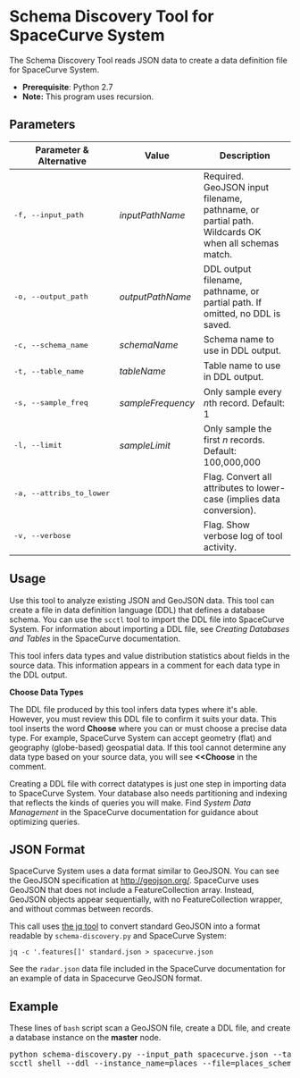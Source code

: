 Schema Discovery Tool for SpaceCurve System
===========================================

The Schema Discovery Tool reads JSON data to create a data definition file for SpaceCurve System.

 - **Prerequisite**: Python 2.7
 - **Note:** This program uses recursion.

Parameters
----------

| Parameter & Alternative | Value | Description   |
| -------------  | -------- | -------- |
| <pre>-f, --input_path</pre>  | *inputPathName* | Required. GeoJSON input filename, pathname, or partial path. Wildcards OK when all schemas match.  |
| <pre>-o, --output_path</pre> | *outputPathName* | DDL output filename, pathname, or partial path. If omitted, no DDL is saved. |
| <pre>-c, --schema_name</pre> | *schemaName* | Schema name to use in DDL output. |
| <pre>-t, --table_name</pre>  | *tableName* | Table name to use in DDL output. |
| <pre>-s, --sample_freq</pre> | *sampleFrequency* | Only sample every *n*th record. Default: 1 |
| <pre>-l, --limit</pre>       | *sampleLimit* | Only sample the first *n* records. Default: 100,000,000 |
| <pre>-a, --attribs_to_lower</pre>  |  | Flag. Convert all attributes to lower-case (implies data conversion). |
| <pre>-v, --verbose</pre> | | Flag. Show verbose log of tool activity. |

Usage
-----

Use this tool to analyze existing JSON and GeoJSON data. This tool can create a file in data definition language (DDL) that defines a database schema. You can use the `scctl` tool to import the DDL file into SpaceCurve System. For information about importing a DDL file, see *Creating Databases and Tables* in the SpaceCurve documentation.

This tool infers data types and value distribution statistics about fields in the source data. This information appears in a comment for each data type in the DDL output.

**Choose Data Types**

The DDL file produced by this tool infers data types where it's able. However, you must review this DDL file to confirm it suits your data. This tool inserts the word **Choose** where you can or must choose a precise data type. For example, SpaceCurve System can accept geometry (flat) and geography (globe-based) geospatial data. If this tool cannot determine any data type based on your source data, you will see **<<Choose** in the comment. 

Creating a DDL file with correct datatypes is just one step in importing data to SpaceCurve System. Your database also needs partitioning and indexing that reflects the kinds of queries you will make. Find *System Data Management* in the SpaceCurve documentation for guidance about optimizing queries.

JSON Format
-----------

SpaceCurve System uses a data format similar to GeoJSON. You can see the GeoJSON specification at http://geojson.org/. SpaceCurve uses GeoJSON that does not include a FeatureCollection array. Instead, GeoJSON objects appear sequentially, with no FeatureCollection wrapper, and without commas between records. 

This call uses [the jq tool](http://stedolan.github.io/jq/) to convert standard GeoJSON into a format readable by `schema-discovery.py` and SpaceCurve System:

`jq -c '.features[]' standard.json > spacecurve.json`

See the `radar.json` data file included in the SpaceCurve documentation for an example of data in Spacecurve GeoJSON format.

Example
-------

These lines of `bash` script scan a GeoJSON file, create a DDL file, and create a database instance on the **master** node.

<pre>python schema-discovery.py --input_path spacecurve.json --table_name places --output_path places_schema.sql
scctl shell --ddl --instance_name=places --file=places_schema.sql<pre>
